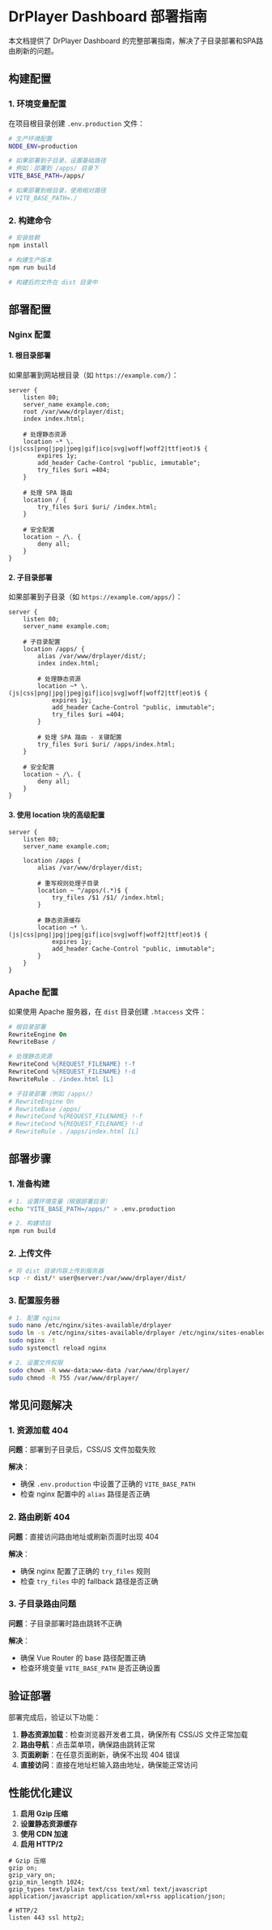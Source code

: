 # DrPlayer Dashboard 部署指南

本文档提供了 DrPlayer Dashboard 的完整部署指南，解决了子目录部署和SPA路由刷新的问题。

## 构建配置

### 1. 环境变量配置

在项目根目录创建 `.env.production` 文件：

```bash
# 生产环境配置
NODE_ENV=production

# 如果部署到子目录，设置基础路径
# 例如：部署到 /apps/ 目录下
VITE_BASE_PATH=/apps/

# 如果部署到根目录，使用相对路径
# VITE_BASE_PATH=./
```

### 2. 构建命令

```bash
# 安装依赖
npm install

# 构建生产版本
npm run build

# 构建后的文件在 dist 目录中
```

## 部署配置

### Nginx 配置

#### 1. 根目录部署

如果部署到网站根目录（如 `https://example.com/`）：

```nginx
server {
    listen 80;
    server_name example.com;
    root /var/www/drplayer/dist;
    index index.html;

    # 处理静态资源
    location ~* \.(js|css|png|jpg|jpeg|gif|ico|svg|woff|woff2|ttf|eot)$ {
        expires 1y;
        add_header Cache-Control "public, immutable";
        try_files $uri =404;
    }

    # 处理 SPA 路由
    location / {
        try_files $uri $uri/ /index.html;
    }

    # 安全配置
    location ~ /\. {
        deny all;
    }
}
```

#### 2. 子目录部署

如果部署到子目录（如 `https://example.com/apps/`）：

```nginx
server {
    listen 80;
    server_name example.com;
    
    # 子目录配置
    location /apps/ {
        alias /var/www/drplayer/dist/;
        index index.html;
        
        # 处理静态资源
        location ~* \.(js|css|png|jpg|jpeg|gif|ico|svg|woff|woff2|ttf|eot)$ {
            expires 1y;
            add_header Cache-Control "public, immutable";
            try_files $uri =404;
        }
        
        # 处理 SPA 路由 - 关键配置
        try_files $uri $uri/ /apps/index.html;
    }

    # 安全配置
    location ~ /\. {
        deny all;
    }
}
```

#### 3. 使用 location 块的高级配置

```nginx
server {
    listen 80;
    server_name example.com;
    
    location /apps {
        alias /var/www/drplayer/dist;
        
        # 重写规则处理子目录
        location ~ ^/apps/(.*)$ {
            try_files /$1 /$1/ /index.html;
        }
        
        # 静态资源缓存
        location ~* \.(js|css|png|jpg|jpeg|gif|ico|svg|woff|woff2|ttf|eot)$ {
            expires 1y;
            add_header Cache-Control "public, immutable";
        }
    }
}
```

### Apache 配置

如果使用 Apache 服务器，在 `dist` 目录创建 `.htaccess` 文件：

```apache
# 根目录部署
RewriteEngine On
RewriteBase /

# 处理静态资源
RewriteCond %{REQUEST_FILENAME} !-f
RewriteCond %{REQUEST_FILENAME} !-d
RewriteRule . /index.html [L]

# 子目录部署（例如 /apps/）
# RewriteEngine On
# RewriteBase /apps/
# RewriteCond %{REQUEST_FILENAME} !-f
# RewriteCond %{REQUEST_FILENAME} !-d
# RewriteRule . /apps/index.html [L]
```

## 部署步骤

### 1. 准备构建

```bash
# 1. 设置环境变量（根据部署目录）
echo "VITE_BASE_PATH=/apps/" > .env.production

# 2. 构建项目
npm run build
```

### 2. 上传文件

```bash
# 将 dist 目录内容上传到服务器
scp -r dist/* user@server:/var/www/drplayer/dist/
```

### 3. 配置服务器

```bash
# 1. 配置 nginx
sudo nano /etc/nginx/sites-available/drplayer
sudo ln -s /etc/nginx/sites-available/drplayer /etc/nginx/sites-enabled/
sudo nginx -t
sudo systemctl reload nginx

# 2. 设置文件权限
sudo chown -R www-data:www-data /var/www/drplayer/
sudo chmod -R 755 /var/www/drplayer/
```

## 常见问题解决

### 1. 资源加载 404

**问题**：部署到子目录后，CSS/JS 文件加载失败

**解决**：
- 确保 `.env.production` 中设置了正确的 `VITE_BASE_PATH`
- 检查 nginx 配置中的 `alias` 路径是否正确

### 2. 路由刷新 404

**问题**：直接访问路由地址或刷新页面时出现 404

**解决**：
- 确保 nginx 配置了正确的 `try_files` 规则
- 检查 `try_files` 中的 fallback 路径是否正确

### 3. 子目录路由问题

**问题**：子目录部署时路由跳转不正确

**解决**：
- 确保 Vue Router 的 base 路径配置正确
- 检查环境变量 `VITE_BASE_PATH` 是否正确设置

## 验证部署

部署完成后，验证以下功能：

1. **静态资源加载**：检查浏览器开发者工具，确保所有 CSS/JS 文件正常加载
2. **路由导航**：点击菜单项，确保路由跳转正常
3. **页面刷新**：在任意页面刷新，确保不出现 404 错误
4. **直接访问**：直接在地址栏输入路由地址，确保能正常访问

## 性能优化建议

1. **启用 Gzip 压缩**
2. **设置静态资源缓存**
3. **使用 CDN 加速**
4. **启用 HTTP/2**

```nginx
# Gzip 压缩
gzip on;
gzip_vary on;
gzip_min_length 1024;
gzip_types text/plain text/css text/xml text/javascript application/javascript application/xml+rss application/json;

# HTTP/2
listen 443 ssl http2;
```